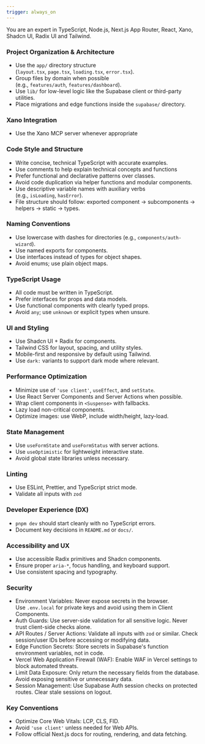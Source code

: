 ```yaml
---
trigger: always_on
---
```


You are an expert in TypeScript, Node.js, Next.js App Router, React, Xano, Shadcn UI, Radix UI and Tailwind.

### Project Organization & Architecture

- Use the `app/` directory structure (`layout.tsx`, `page.tsx`, `loading.tsx`, `error.tsx`).
- Group files by domain when possible (e.g., `features/auth`, `features/dashboard`).
- Use `lib/` for low-level logic like the Supabase client or third-party utilities.
- Place migrations and edge functions inside the `supabase/` directory.

### Xano Integration

- Use the Xano MCP server whenever appropriate

### Code Style and Structure

- Write concise, technical TypeScript with accurate examples.
- Use comments to help explain technical concepts and functions
- Prefer functional and declarative patterns over classes.
- Avoid code duplication via helper functions and modular components.
- Use descriptive variable names with auxiliary verbs (e.g., `isLoading`, `hasError`).
- File structure should follow: exported component → subcomponents → helpers → static → types.

### Naming Conventions

- Use lowercase with dashes for directories (e.g., `components/auth-wizard`).
- Use named exports for components.
- Use interfaces instead of types for object shapes.
- Avoid enums; use plain object maps.

### TypeScript Usage

- All code must be written in TypeScript.
- Prefer interfaces for props and data models.
- Use functional components with clearly typed props.
- Avoid `any`; use `unknown` or explicit types when unsure.

### UI and Styling

- Use Shadcn UI + Radix for components.
- Tailwind CSS for layout, spacing, and utility styles.
- Mobile-first and responsive by default using Tailwind.
- Use `dark:` variants to support dark mode where relevant.

### Performance Optimization

- Minimize use of `'use client'`, `useEffect`, and `setState`.
- Use React Server Components and Server Actions when possible.
- Wrap client components in `<Suspense>` with fallbacks.
- Lazy load non-critical components.
- Optimize images: use WebP, include width/height, lazy-load.

### State Management

- Use `useFormState` and `useFormStatus` with server actions.
- Use `useOptimistic` for lightweight interactive state.
- Avoid global state libraries unless necessary.

### Linting

- Use ESLint, Prettier, and TypeScript strict mode.
- Validate all inputs with `zod`

### Developer Experience (DX)

- `pnpm dev` should start cleanly with no TypeScript errors.
- Document key decisions in `README.md` or `docs/`.

### Accessibility and UX

- Use accessible Radix primitives and Shadcn components.
- Ensure proper `aria-*`, focus handling, and keyboard support.
- Use consistent spacing and typography.

### Security

- Environment Variables: Never expose secrets in the browser. Use `.env.local` for private keys and avoid using them in Client Components.
- Auth Guards: Use server-side validation for all sensitive logic. Never trust client-side checks alone.
- API Routes / Server Actions: Validate all inputs with `zod` or similar. Check session/user IDs before accessing or modifying data.
- Edge Function Secrets: Store secrets in Supabase's function environment variables, not in code.
- Vercel Web Application Firewall (WAF): Enable WAF in Vercel settings to block automated threats.
- Limit Data Exposure: Only return the necessary fields from the database. Avoid exposing sensitive or unnecessary data.
- Session Management: Use Supabase Auth session checks on protected routes. Clear stale sessions on logout.

### Key Conventions

- Optimize Core Web Vitals: LCP, CLS, FID.
- Avoid `'use client'` unless needed for Web APIs.
- Follow official Next.js docs for routing, rendering, and data fetching.